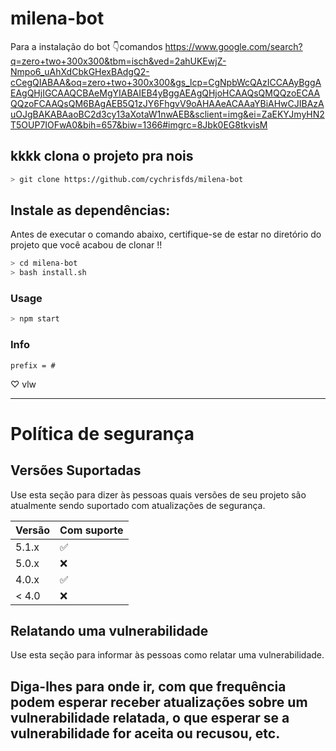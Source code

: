 # milena-bot
Para a instalação do bot 
👇comandos
https://www.google.com/search?q=zero+two+300x300&tbm=isch&ved=2ahUKEwjZ-Nmpo6_uAhXdCbkGHexBAdgQ2-cCegQIABAA&oq=zero+two+300x300&gs_lcp=CgNpbWcQAzICCAAyBggAEAgQHjIGCAAQCBAeMgYIABAIEB4yBggAEAgQHjoHCAAQsQMQQzoECAAQQzoFCAAQsQM6BAgAEB5Q1zJY6FhgvV9oAHAAeACAAaYBiAHwCJIBAzAuOJgBAKABAaoBC2d3cy13aXotaW1nwAEB&sclient=img&ei=ZaEKYJmyHN2T5OUP7IOFwA0&bih=657&biw=1366#imgrc=8Jbk0EG8tkvisM
## kkkk clona o projeto pra nois

```bash
> git clone https://github.com/cychrisfds/milena-bot
```

## Instale as dependências:
Antes de executar o comando abaixo, certifique-se de estar no diretório do projeto que
você acabou de clonar !!

```bash
> cd milena-bot
> bash install.sh
```

### Usage
```bash
> npm start
```

### Info
```
prefix = #
```

♡ vlw




-----------------------------------
# Política de segurança

## Versões Suportadas

Use esta seção para dizer às pessoas quais versões de seu projeto são
atualmente sendo suportado com atualizações de segurança.

| Versão  | Com suporte        |
| ------- | ------------------ |
| 5.1.x   | :white_check_mark: |
| 5.0.x   | :x:                |
| 4.0.x   | :white_check_mark: |
| < 4.0   | :x:                |

## Relatando uma vulnerabilidade

Use esta seção para informar às pessoas como relatar uma vulnerabilidade.

Diga-lhes para onde ir, com que frequência podem esperar receber atualizações sobre um
vulnerabilidade relatada, o que esperar se a vulnerabilidade for aceita ou
recusou, etc.
-----------------------------------
